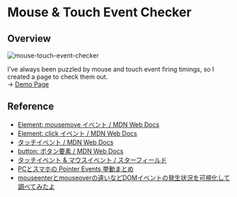# Mouse & Touch Event Checker

## Overview
![mouse-touch-event-checker](https://github.com/FollowTheDarkside/mouse-touch-event-checker/assets/9309605/c77f80a4-4224-4c7d-9c03-c7f79ce7c81a)

I've always been puzzled by mouse and touch event firing timings, so I created a page to check them out.<br>
-> [Demo Page](https://followthedarkside.github.io/mouse-touch-event-checker/)

## Reference
- [Element: mousemove イベント / MDN Web Docs](https://developer.mozilla.org/ja/docs/Web/API/Element/mousemove_event)
- [Element: click イベント / MDN Web Docs](https://developer.mozilla.org/ja/docs/Web/API/Element/click_event)
- [タッチイベント / MDN Web Docs](https://developer.mozilla.org/ja/docs/Web/API/Touch_events)
- [button: ボタン要素 / MDN Web Docs](https://developer.mozilla.org/ja/docs/Web/HTML/Element/button)
- [タッチイベント & マウスイベント / スターフィールド](https://sterfield.co.jp/blog/14419/)
- [PCとスマホの Pointer Events 挙動まとめ](https://qiita.com/zprodev/items/2d7419a842eb45773510#mouseover)
- [mouseenterとmouseoverの違いなどDOMイベントの発生状況を可視化して調べてみたよ](https://takamints.hatenablog.jp/entry/mouseenter-vs-mouseover)